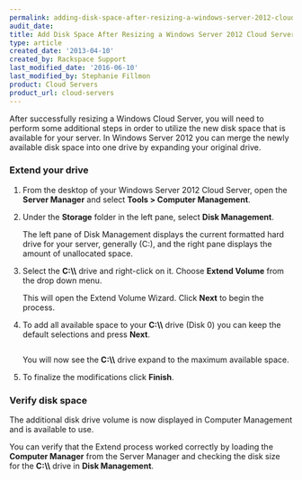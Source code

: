 ```yaml
---
permalink: adding-disk-space-after-resizing-a-windows-server-2012-cloud-server/
audit_date:
title: Add Disk Space After Resizing a Windows Server 2012 Cloud Server
type: article
created_date: '2013-04-10'
created_by: Rackspace Support
last_modified_date: '2016-06-10'
last_modified_by: Stephanie Fillmon
product: Cloud Servers
product_url: cloud-servers
---
```


After successfully resizing a Windows Cloud Server, you will need to perform
some additional steps in order to utilize the new disk space that is
available for your server. In Windows Server 2012 you can merge the
newly available disk space into one drive by expanding your original
drive.

### Extend your drive

1. From the desktop of your Windows Server 2012 Cloud Server, open
the **Server Manager** and select **Tools > Computer Management**.

2. Under the **Storage** folder in the left pane, select **Disk
Management**.

   The left pane of Disk Management displays the current formatted hard drive for your server, generally (C:), and the right pane displays the amount of unallocated space.

3. Select the **C:&#92;&#92;** drive and right-click on it. Choose **Extend
Volume** from the drop down menu.

   This will open the Extend Volume Wizard. Click **Next** to begin the process.

4. To add all available space to your **C:&#92;&#92;** drive (Disk 0) you can keep
the default selections and press **Next**.

   <img src="{% asset_path cloud-servers/adding-disk-space-after-resizing-a-windows-server-2012-cloud-server/extend_2.png %}" alt="" />

   You will now see the **C:&#92;&#92;** drive expand to the maximum available space.

5. To finalize the modifications click **Finish**.

### Verify disk space

The additional disk drive volume is now displayed in Computer Management and is available to use.

You can verify that the Extend process worked correctly by loading the **Computer Manager** from the Server
Manager and checking the disk size for the **C:&#92;&#92;** drive in **Disk
Management**.
